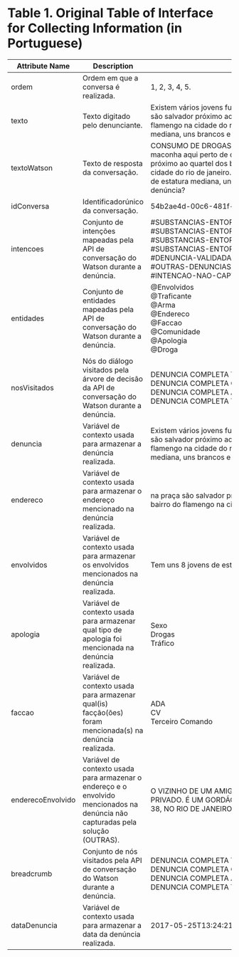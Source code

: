 # Table 1. Original Table of Interface for Collecting Information (in Portuguese)

<table>
  <thead>
    <tr>
      <th>Attribute Name</th>
      <th>Description</th>
      <th>Example</th>
    </tr>
  </thead>
  <tbody>
    <tr>
      <td>ordem</td>
      <td>Ordem em que a conversa é realizada.</td>
      <td>1, 2, 3, 4, 5.</td>
    </tr>
    <tr>
      <td>texto</td>
      <td>Texto digitado pelo denunciante.</td>
      <td>Existem vários jovens fumando maconha aqui perto de casa, na praça são salvador próximo ao quartel dos bombeiros, fica aqui no bairro do flamengo na cidade do rio de janeiro. Tem uns 8 jovens de estatura mediana, uns brancos e outros negros.</td>
    </tr>
    <tr>
      <td>textoWatson</td>
      <td>Texto de resposta da conversação.</td>
      <td>CONSUMO DE DROGAS - [Denúncia]: Existem vários jovens fumando maconha aqui perto de casa, no [Endereço]: na praça são salvador próximo ao quartel dos bombeiros, fica aqui no bairro do flamengo na cidade do rio de janeiro. e com o(s) [Envolvido(s)]: Tem uns 8 jovens de estatura mediana, uns brancos e outros negros. Valida essa denúncia?</td>
    </tr>
    <tr>
      <td>idConversa</td>
      <td>Identificadorúnico da conversação.</td>
      <td>54b2ae4d-00c6-481f-90ca-6146d4794d51.</td>
    </tr>
    <tr>
      <td>intencoes</td>
      <td>Conjunto de intenções mapeadas pela API de conversação do Watson durante a denúncia.</td>
      <td nowrap>#SUBSTANCIAS-ENTORPECENTES-TIROTEIO-ENTRE-QUADRILHAS</br>
        #SUBSTANCIAS-ENTORPECENTES-TRAFICO-DE-DROGAS</br>
        #SUBSTANCIAS-ENTORPECENTES-CONSUMO-DE-DROGAS</br>
        #SUBSTANCIAS-ENTORPECENTES-APOLOGIA-AO-TRAFICO</br>
        #DENUNCIA-VALIDADA</br>
        #OUTRAS-DENUNCIAS</br>
        #INTENCAO-NAO-CAPTURADA
      </td>
    </tr>
    <tr>
      <td>entidades</td>
      <td>Conjunto de entidades mapeadas pela API de conversação do Watson durante a denúncia.</td>
      <td>@Envolvidos</br>
        @Traficante</br>
        @Arma</br>
        @Endereco</br>
        @Faccao</br>
        @Comunidade</br>
        @Apologia</br>
        @Droga
      </td>
    </tr>
    <tr>
      <td>nosVisitados</td>
      <td>Nós do diálogo visitados pela árvore de decisão da API de conversação do Watson durante a denúncia.</td>
      <td>DENUNCIA COMPLETA TRAFICO DE DROGAS</br>
        DENUNCIA COMPLETA CONSUMO DE DROGAS</br>
        DENUNCIA COMPLETA APOLOGIA</br>
        DENUNCIA COMPLETA TIROTEIO
    </td>
    </tr>
    <tr>
      <td>denuncia</td>
      <td>Variável de contexto usada para armazenar a denúncia realizada.</td>
      <td>Existem vários jovens fumando maconha aquiperto de casa, na praça são salvador próximo ao quartel dos bombeiros, fica aqui no bairro do flamengo na cidade do rio de janeiro. Tem uns 8 jovens de estatura mediana, uns brancos e outros negros.</td>
    </tr>
    <tr>
      <td>endereco</td>
      <td>Variável de contexto usada para armazenar o endereço mencionado na denúncia realizada.</td>
      <td>na praça são salvador próximo ao quartel dos bombeiros, fica aqui no bairro do flamengo na cidade do rio de janeiro.</td>
    </tr>
    <tr>
      <td>envolvidos</td>
      <td>Variável de contexto usada para armazenar os envolvidos mencionados na denúncia realizada.</td>
      <td>Tem uns 8 jovens de estatura mediana, uns brancos e outros negros.</td>
    </tr>
    <tr>
      <td>apologia</td>
      <td>Variável de contexto usada para armazenar qual tipo de apologia foi mencionada na denúncia realizada.</td>
      <td>Sexo</br>
        Drogas</br>
        Tráfico
      </td>
    </tr>
    <tr>
      <td>faccao</td>
      <td>Variável de contexto usada para armazenar qual(is) facção(ões) foram mencionada(s) na denúncia realizada.</td>
      <td>ADA</br>
        CV</br>
        Terceiro Comando
      </td>
    </tr>
    <tr>
      <td>enderecoEnvolvido</td>
      <td>Variável de contexto usada para armazenar o endereço e o envolvido mencionados na denúncia não capturadas pela solução (OUTRAS).</td>
      <td>O VIZINHO DE UM AMIGO MEU MANTÉM A MÃE DELE EM CÁRCERE PRIVADO. É UM GORDÃO QUE MORA AQUI NA VISCONDE DE PIRAJÁ 38, NO RIO DE JANEIRO, EM IPANEMA.</td>
    </tr>
    <tr>
      <td>breadcrumb</td>
      <td>Conjunto de nós visitados pela API de conversação do Watson durante a denúncia.</td>
      <td>DENUNCIA COMPLETA TRAFICO DE DROGAS</br>
        DENUNCIA COMPLETA CONSUMO DE DROGAS</br>
        DENUNCIA COMPLETA APOLOGIA</br>
        DENUNCIA COMPLETA TIROTEIO
      </td>
    </tr>
    <tr>
      <td>dataDenuncia</td>
      <td>Variável de contexto usada para armazenar a data da denúncia realizada.</td>
      <td>2017-05-25T13:24:21.179Z</td>
    </tr>
  </tbody>
</table>

